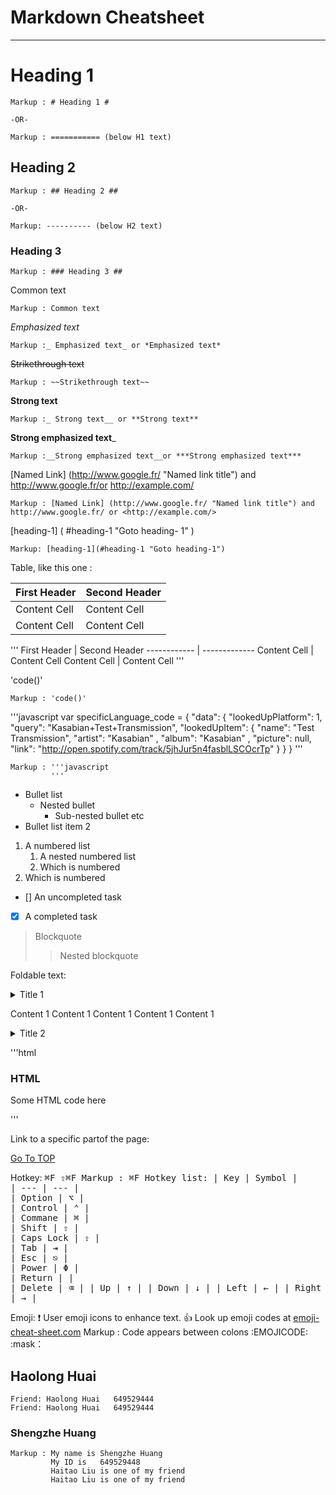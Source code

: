 Markdown Cheatsheet<a name="TOP"></a>
==============

--------------
# Heading 1 #
    Markup : # Heading 1 #

    -OR-

    Markup : =========== (below H1 text)

## Heading 2 ##

    Markup : ## Heading 2 ##

    -OR-

    Markup: ---------- (below H2 text)

### Heading 3 ###

    Markup : ### Heading 3 ##

Common text

    Markup : Common text

_Emphasized text_

    Markup :_ Emphasized text_ or *Emphasized text*

~~Strikethrough text~~

    Markup : ~~Strikethrough text~~

__Strong text__

    Markup :_ Strong text__ or **Strong text**

__Strong emphasized text___

    Markup :__Strong emphasized text__or ***Strong emphasized text***

[Named Link] (http://www.google.fr/ "Named link title") and http://www.google.fr/or <http://example.com/>

    Markup : [Named Link] (http://www.google.fr/ "Named link title") and http://www.google.fr/ or <http://example.com/>

[heading-1] ( #heading-1 "Goto heading- 1" )

    Markup: [heading-1](#heading-1 "Goto heading-1")

Table, like this one :

First Header | Second Header
------------ | -------------
Content Cell | Content Cell
Content Cell | Content Cell

'''
First Header | Second Header
------------ | -------------
Content Cell | Content Cell
Content Cell | Content Cell
'''


'code()'

    Markup : 'code()'

'''javascript
    var specificLanguage_code =
    {
        "data": {
        "lookedUpPlatform": 1,
        "query": "Kasabian+Test+Transmission",
        "lookedUpItem": {
            "name": "Test Transmission",
            "artist": "Kasabian" ,
            "album": "Kasabian" ,
            "picture": null,
            "link": "http://open.spotify.com/track/5jhJur5n4fasblLSCOcrTp"
            }
        }
    }
'''

    Markup : '''javascript
             '''


* Bullet list
    * Nested bullet
        * Sub-nested bullet etc
* Bullet list item 2
1. A numbered list
    1. A nested numbered list
    2. Which is numbered
2. Which is numbered

- [] An uncompleted task
- [x] A completed task


> Blockquote
>> Nested blockquote

Foldable text:

<details>
    <summary>Title 1</ summary>
    <p>Content 1 Content 1 Content 1 Content 1 Content 1</p>
</details>
<details>
    <summary>Title 2</summary>
    <p>Content 2 Content 2 Content 2 Content 2 Content 2</p>
</details>

'''html
<h3>HTML</h3>
<p> Some HTML code here </p>
'''


Link to a specific partof the page:

[Go To TOP](#IOP)

Hotkey:
<kbd>⌘F<d>
<kbd>⇧⌘F<d>
    Markup : <kbd>⌘F<d>
Hotkey list:
| Key | Symbol |   
| --- | --- |    
| Option | ⌥ |    
| Control | ⌃ |    
| Commane | ⌘ |    
| Shift | ⇧ |    
| Caps Lock | ⇪ |    
| Tab | ⇥ |    
| Esc | ⎋ |    
| Power | Φ |    
| Return |  |  
| Delete | ⌫ |
| Up | ↑ |
| Down | ↓ |
| Left | ← |
| Right | → |

Emoji:
:exclamation: User emoji icons to enhance text. :+1: Look up emoji codes at 
[emoji-cheat-sheet.com](http://emoji-cheat-sheet.com/)
    Markup : Code appears between colons :EMOJICODE:
:mask：

## Haolong Huai ##

    Friend: Haolong Huai   649529444
    Friend: Haolong Huai   649529444
### Shengzhe Huang ###

    Markup : My name is Shengzhe Huang
             My ID is   649529448
             Haitao Liu is one of my friend
             Haitao Liu is one of my friend

